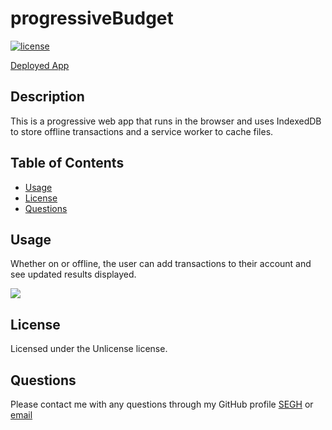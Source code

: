# progressiveBudget

  [![license](https://img.shields.io/badge/license-Unlicense-blue.svg)](http://unlicense.org/)

  [Deployed App](https://budget-tracker-33490.herokuapp.com)

  ## Description
  This is a progressive web app that runs in the browser and uses IndexedDB to store offline transactions and a service worker to cache files.

  ## Table of Contents
  * [Usage](#usage)
  * [License](#license)
  * [Questions](#questions)

  ## Usage
  Whether on or offline, the user can add transactions to their account and see updated results displayed.

  ![](./public/assets/images/PWA.gif)

  ## License
  Licensed under the Unlicense license.

  ## Questions
  Please contact me with any questions through my GitHub profile [SEGH](https://github.com/SEGH) or [email](mailto:segh@fastmail.com)
